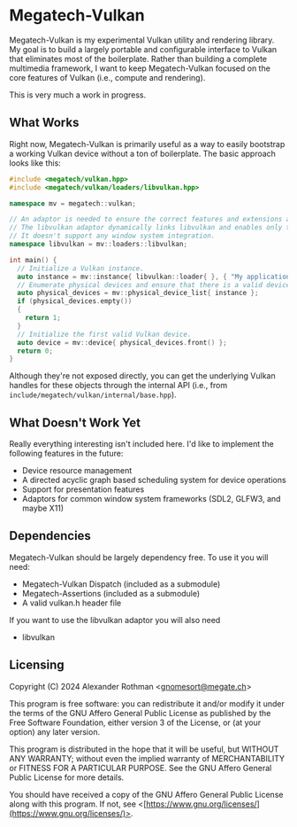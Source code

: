 # Megatech-Vulkan

Megatech-Vulkan is my experimental Vulkan utility and rendering library. My goal is to build a largely portable
and configurable interface to Vulkan that eliminates most of the boilerplate. Rather than building a complete
multimedia framework, I want to keep Megatech-Vulkan focused on the core features of Vulkan (i.e., compute and
rendering).

This is very much a work in progress.

## What Works

Right now, Megatech-Vulkan is primarily useful as a way to easily bootstrap a working Vulkan device without a ton of
boilerplate. The basic approach looks like this:

```cpp
#include <megatech/vulkan.hpp>
#include <megatech/vulkan/loaders/libvulkan.hpp>

namespace mv = megatech::vulkan;

// An adaptor is needed to ensure the correct features and extensions are enabled.
// The libvulkan adaptor dynamically links libvulkan and enables only the core features required by Megatech-Vulkan.
// It doesn't support any window system integration.
namespace libvulkan = mv::loaders::libvulkan;

int main() {
  // Initialize a Vulkan instance.
  auto instance = mv::instance{ libvulkan::loader{ }, { "My application", { 0, 1, 0, 0 } } };
  // Enumerate physical devices and ensure that there is a valid device
  auto physical_devices = mv::physical_device_list{ instance };
  if (physical_devices.empty())
  {
    return 1;
  }
  // Initialize the first valid Vulkan device.
  auto device = mv::device{ physical_devices.front() };
  return 0;
}
```

Although they're not exposed directly, you can get the underlying Vulkan handles for these objects through the
internal API (i.e., from `include/megatech/vulkan/internal/base.hpp`).

## What Doesn't Work Yet

Really everything interesting isn't included here. I'd like to implement the following features in the future:

- Device resource management
- A directed acyclic graph based scheduling system for device operations
- Support for presentation features
- Adaptors for common window system frameworks (SDL2, GLFW3, and maybe X11)

## Dependencies

Megatech-Vulkan should be largely dependency free. To use it you will need:

- Megatech-Vulkan Dispatch (included as a submodule)
- Megatech-Assertions (included as a submodule)
- A valid vulkan.h header file

If you want to use the libvulkan adaptor you will also need

- libvulkan

## Licensing

Copyright (C) 2024 Alexander Rothman <[gnomesort@megate.ch](mailto:gnomesort@megate.ch)>

This program is free software: you can redistribute it and/or modify it under the terms of the GNU Affero General
Public License as published by the Free Software Foundation, either version 3 of the License, or (at your option) any
later version.

This program is distributed in the hope that it will be useful, but WITHOUT ANY WARRANTY; without even the implied
warranty of MERCHANTABILITY or FITNESS FOR A PARTICULAR PURPOSE. See the GNU Affero General Public License for more
details.

You should have received a copy of the GNU Affero General Public License along with this program. If not, see
<[https://www.gnu.org/licenses/](https://www.gnu.org/licenses/)>.
